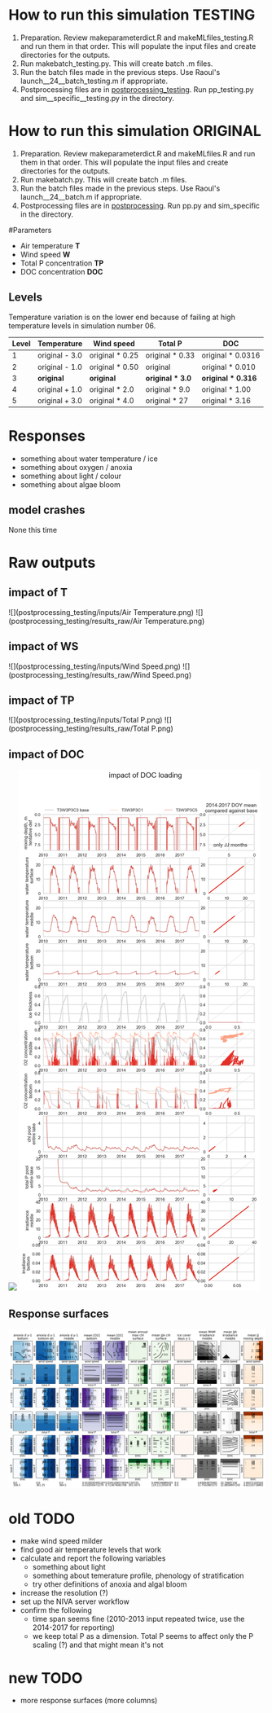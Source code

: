 # How to run this simulation TESTING

1. Preparation. Review makeparameterdict.R and makeMLfiles_testing.R and run
   them in that order. This will populate the input files and create
   directories for the outputs. 
1. Run makebatch_testing.py. This will create batch .m files.
1. Run the batch files made in the previous steps. Use Raoul's
   launch__24__batch_testing.m if appropriate. 
1. Postprocessing files are in [postprocessing_testing](postprocessing_testing). Run
   pp_testing.py and sim__specific__testing.py in the directory. 

# How to run this simulation ORIGINAL

1. Preparation. Review makeparameterdict.R and makeMLfiles.R and run
   them in that order. This will populate the input files and create
   directories for the outputs. 
1. Run makebatch.py. This will create batch .m files.
1. Run the batch files made in the previous steps. Use Raoul's
   launch__24__batch.m if appropriate. 
1. Postprocessing files are in [postprocessing](postprocessing). Run
   pp.py and sim_specific in the directory. 

#Parameters

* Air temperature **T**
* Wind speed **W**
* Total P concentration **TP**
* DOC concentration **DOC**

## Levels

Temperature variation is on the lower end because of failing at high
temperature levels in simulation number 06. 

Level | Temperature | Wind speed | Total P | DOC
--- | --- | --- | --- | ---
1 | original - 3.0 | original * 0.25 | original * 0.33 | original * 0.0316 
2 | original - 1.0 | original * 0.50 | original | original * 0.010
3 | **original** | **original** | **original * 3.0** |  **original * 0.316** 
4 | original + 1.0 | original * 2.0 | original * 9.0 | original * 1.00
5 | original + 3.0 | original * 4.0 | original * 27 | original * 3.16

# Responses

* something about water temperature / ice
* something about oxygen / anoxia
* something about light / colour
* something about algae bloom

## model crashes

None this time

# Raw outputs

## impact of **T**

![](postprocessing_testing/inputs/Air Temperature.png) 
![](postprocessing_testing/results_raw/Air Temperature.png) 

## impact of **WS**

![](postprocessing_testing/inputs/Wind Speed.png) 
![](postprocessing_testing/results_raw/Wind Speed.png) 

## impact of **TP**

![](postprocessing_testing/inputs/Total P.png) 
![](postprocessing_testing/results_raw/Total P.png) 

## impact of **DOC**

![](postprocessing_testing/inputs/DOC.png) 
![](postprocessing_testing/results_raw/DOC.png) 




## Response surfaces

![](postprocessing_testing/RSver2.png)

# old TODO

- make wind speed milder
- find good air temperature levels that work
- calculate and report the following variables
  - something about light
  - something about temerature profile, phenology of stratification
  - try other definitions of anoxia and algal bloom
- increase the resolution (?)
- set up the NIVA server workflow 
- confirm the following
  - time span seems fine (2010-2013 input repeated twice, use the
    2014-2017 for reporting)
  - we keep total P as a dimension. Total P seems to affect only the P scaling (?)
    and that might mean it's not 

# new TODO

- more response surfaces (more columns)
